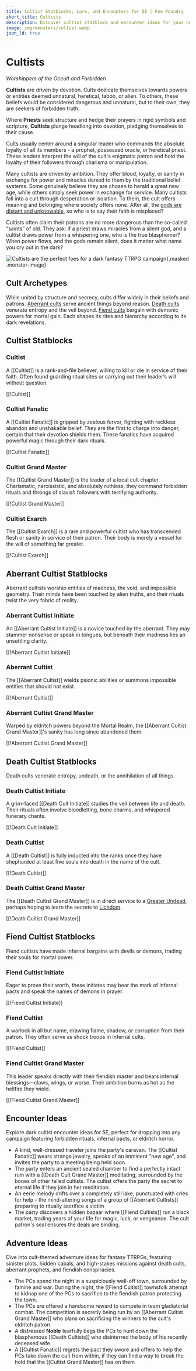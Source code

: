 ```yaml
---
title: Cultist Statblocks, Lore, and Encounters for 5E | Foe Foundry
short_title: Cultists
description: Discover cultist statblock and encounter ideas for your next 5E game. From aberrant rituals to fiendish pacts, summon forbidden lore and heretical NPCs.
image: img/monsters/cultist.webp
json_ld: true
---
```


# Cultists

*Worshippers of the Occult and Forbidden*

**Cultists** are driven by devotion. Cults dedicate themselves towards powers or entities deemed unnatural, heretical, taboo, or alien. To others, these beliefs would be considered dangerous and unnatural, but to their own, they are seekers of forbidden truth.  

Where **Priests** seek structure and hedge their prayers in rigid symbols and scripture, **Cultists** plunge headlong into devotion, pledging themselves to their cause.

Cults usually center around a singular leader who commands the absolute loyalty of all its members - a prophet, possessed oracle, or heretical priest. These leaders interpret the will of the cult's enigmatic patron and hold the loyalty of their followers through charisma or manipulation.

Many cultists are driven by ambition. They offer blood, loyalty, or sanity in exchange for power and miracles denied to them by the traditional belief systems. Some genuinely believe they are chosen to herald a great new age, while others simply seek power in exchange for service. Many cultists fall into a cult through desperation or isolation. To them, the cult offers meaning and belonging where society offers none. After all, the [gods are distant and unknowable](../topics/faith.md#distant-gods), so who is to say their faith is misplaced?

Cultists often claim their patrons are no more dangerous than the so-called “saints” of old. They ask: if a priest draws miracles from a silent god, and a cultist draws power from a whispering one, who is the true blasphemer? When power flows, and the gods remain silent, does it matter what name you cry out in the dark?

![Cultists are the perfect foes for a dark fantasy TTRPG campaign](../img/monsters/cultist.webp){.masked .monster-image}

## Cult Archetypes

While united by structure and secrecy, cults differ widely in their beliefs and patrons. [Aberrant cults](#aberrant-cultist-statblocks) serve ancient things beyond reason. [Death cults](#death-cultist-statblocks) venerate entropy and the veil beyond. [Fiend cults](#fiend-cultist-statblocks) bargain with demonic powers for mortal gain. Each shapes its rites and hierarchy according to its dark revelations.

## Cultist Statblocks

### Cultist

A [[Cultist]] is a rank-and-file believer, willing to kill or die in service of their faith. Often found guarding ritual sites or carrying out their leader’s will without question.

[[!Cultist]]

### Cultist Fanatic

A [[Cultist Fanatic]] is gripped by zealous fervor, fighting with reckless abandon and unshakable belief. They are the first to charge into danger, certain that their devotion shields them. These fanatics have acquired powerful magic through their dark rituals.

[[!Cultist Fanatic]]

### Cultist Grand Master

The [[Cultist Grand Master]] is the leader of a local cult chapter. Charismatic, narcissistic, and absolutely ruthless, they command forbidden rituals and throngs of slavish followers with terrifying authority.

[[!Cultist Grand Master]]

### Cultist Exarch

The [[Cultist Exarch]] is a rare and powerful cultist who has transcended flesh or sanity in service of their patron. Their body is merely a vessel for the will of something far greater.

[[!Cultist Exarch]]

## Aberrant Cultist Statblocks

Aberrant cultists worship entities of madness, the void, and impossible geometry. Their minds have been touched by alien truths, and their rituals twist the very fabric of reality.

### Aberrant Cultist Initiate

An [[Aberrant Cultist Initiate]] is a novice touched by the aberrant. They may stammer nonsense or speak in tongues, but beneath their madness lies an unsettling clarity.

[[!Aberrant Cultist Initiate]]

### Aberrant Cultist

The [[Aberrant Cultist]] wields psionic abilities or summons impossible entities that should not exist.

[[!Aberrant Cultist]]

### Aberrant Cultist Grand Master

Warped by eldritch powers beyond the Mortal Realm, the [[Aberrant Cultist Grand Master]]'s sanity has long since abandoned them.

[[!Aberrant Cultist Grand Master]]

## Death Cultist Statblocks

Death cults venerate entropy, undeath, or the annihilation of all things.

### Death Cultist Initiate

A grim-faced [[Death Cult Initiate]] studies the veil between life and death. Their rituals often involve bloodletting, bone charms, and whispered funerary chants.

[[!Death Cult Initiate]]

### Death Cultist

A [[Death Cultist]] is fully inducted into the ranks once they have shepharded at least five souls into death in the name of the cult.

[[!Death Cultist]]

### Death Cultist Grand Master

The [[Death Cultist Grand Master]] is in direct service to a [Greater Undead](../families/undead.md#greater-undead), perhaps hoping to learn the secrets to [Lichdom](../monsters/lich.md).

[[!Death Cultist Grand Master]]

## Fiend Cultist Statblocks

Fiend cultists have made infernal bargains with devils or demons, trading their souls for mortal power.

### Fiend Cultist Initiate

Eager to prove their worth, these initiates may bear the mark of infernal pacts and speak the names of demons in prayer.

[[!Fiend Cultist Initiate]]

### Fiend Cultist

A warlock in all but name, drawing flame, shadow, or corruption from their patron. They often serve as shock troops in infernal cults.

[[!Fiend Cultist]]

### Fiend Cultist Grand Master

This leader speaks directly with their fiendish master and bears infernal blessings—claws, wings, or worse. Their ambition burns as hot as the hellfire they wield.

[[!Fiend Cultist Grand Master]]

## Encounter Ideas

Explore dark cultist encounter ideas for 5E, perfect for dropping into any campaign featuring forbidden rituals, infernal pacts, or eldritch horror.

- A kind, well-dressed traveler joins the party's caravan. The [[Cultist Fanatic]] wears strange jewelry, speaks of an imminent "new age", and invites the party to a meeting being held soon.
- The party enters an ancient sealed chamber to find a perfectly intact ruin with a [[Death Cult Grand Master]] meditating, surrounded by the bones of other failed cultists. The cultist offers the party the secret to eternal life if they join in her meditation.
- An eerie melody drifts over a completely still lake, punctuated with cries for help - the mind-altering songs of a group of [[Aberrant Cultists]] preparing to ritually sacrifice a victim
- The party discovers a hidden bazaar where [[Fiend Cultists]] run a black market, trading years of your life for magic, luck, or vengeance. The cult patron's seal ensures the deals are binding.

## Adventure Ideas

Dive into cult-themed adventure ideas for fantasy TTRPGs, featuring sinister plots, hidden cabals, and high-stakes missions against death cults, aberrant prophets, and fiendish conspiracies.

- The PCs spend the night in a suspiciously well-off town, surrounded by famine and war. During the night, the [[Fiend Cultist]] townsfolk attempt to kidnap one of the PCs to sacrifice to the fiendish patron protecting the town.
- The PCs are offered a handsome reward to compete in team gladiatorial combat. The competition is secretly being run by an [[Aberrant Cultist Grand Master]] who plans on sacrificing the winners to the cult's eldritch patron
- A distressed **Noble** tearfully begs the PCs to hunt down the blasphemous [[Death Cultists]] who disinterred the body of his recently deceased wife.
- A [[Cultist Fanatic]] regrets the pact they swore and offers to help the PCs take down the cult from within, if they can find a way to break the hold that the [[Cultist Grand Master]] has on them